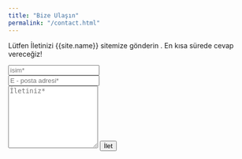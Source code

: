 ```yaml
---
title: "Bize Ulaşın"
permalink: "/contact.html"
---
```


<form action="https://formspree.io/{{site.email}}" method="POST">    
<p class="mb-4">Lütfen İletinizi {{site.name}} sitemize gönderin . En kısa sürede cevap vereceğiz!</p>
<div class="form-group row">
<div class="col-md-6">
<input class="form-control" type="text" name="name" placeholder="isim*" required>
</div>
<div class="col-md-6">
<input class="form-control" type="email" name="_replyto" placeholder="E - posta adresi*" required>
</div>
</div>
<textarea rows="8" class="form-control mb-3" name="message" placeholder="İletiniz*" required></textarea>
<input class="btn btn-success" type="submit" value="İlet">
</form>
